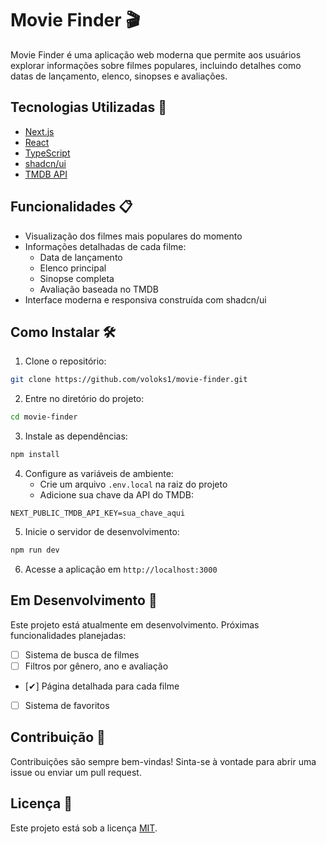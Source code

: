 # Movie Finder 🎬

Movie Finder é uma aplicação web moderna que permite aos usuários explorar informações sobre filmes populares, incluindo detalhes como datas de lançamento, elenco, sinopses e avaliações.

## Tecnologias Utilizadas 🚀

- [Next.js](https://nextjs.org/)
- [React](https://reactjs.org/)
- [TypeScript](https://www.typescriptlang.org/)
- [shadcn/ui](https://ui.shadcn.com/)
- [TMDB API](https://www.themoviedb.org/documentation/api)

## Funcionalidades 📋

- Visualização dos filmes mais populares do momento
- Informações detalhadas de cada filme:
  - Data de lançamento
  - Elenco principal
  - Sinopse completa
  - Avaliação baseada no TMDB
- Interface moderna e responsiva construída com shadcn/ui

## Como Instalar 🛠️

1. Clone o repositório:
```bash
git clone https://github.com/voloks1/movie-finder.git
```

2. Entre no diretório do projeto:
```bash
cd movie-finder
```

3. Instale as dependências:
```bash
npm install
```

4. Configure as variáveis de ambiente:
   - Crie um arquivo `.env.local` na raiz do projeto
   - Adicione sua chave da API do TMDB:
```env
NEXT_PUBLIC_TMDB_API_KEY=sua_chave_aqui
```

5. Inicie o servidor de desenvolvimento:
```bash
npm run dev
```

6. Acesse a aplicação em `http://localhost:3000`

## Em Desenvolvimento 🚧

Este projeto está atualmente em desenvolvimento. Próximas funcionalidades planejadas:

- [ ] Sistema de busca de filmes
- [ ] Filtros por gênero, ano e avaliação
- [✔] Página detalhada para cada filme
- [ ] Sistema de favoritos

## Contribuição 🤝

Contribuições são sempre bem-vindas! Sinta-se à vontade para abrir uma issue ou enviar um pull request.

## Licença 📝

Este projeto está sob a licença [MIT](https://choosealicense.com/licenses/mit/).

